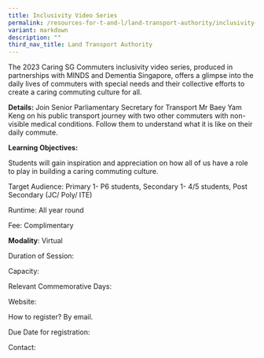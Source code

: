 ```yaml
---
title: Inclusivity Video Series
permalink: /resources-for-t-and-l/land-transport-authority/inclusivity-video-series/
variant: markdown
description: ""
third_nav_title: Land Transport Authority
---
```

The 2023 Caring SG Commuters inclusivity video series, produced in partnerships with MINDS and Dementia Singapore, offers a glimpse into the daily lives of commuters with special needs and their collective efforts to create a caring commuting culture for all.

**Details:** 
Join Senior Parliamentary Secretary for Transport Mr Baey Yam Keng on his public transport journey with two other commuters with non-visible medical conditions. Follow them to understand what it is like on their daily commute.

**Learning Objectives:**

Students will gain inspiration and appreciation on how all of us have a role to play in building a caring commuting culture.

Target Audience: Primary 1- P6 students, Secondary 1- 4/5 students, Post Secondary (JC/ Poly/ ITE)

	
Runtime: All year round	
	
Fee: Complimentary	
	
**Modality**: Virtual
	
Duration of Session: 	
	
Capacity: 	
	
Relevant Commemorative Days: 	
	
Website:	
	
How to register? By email.	
	
Due Date for registration: 	
	
Contact: 	
